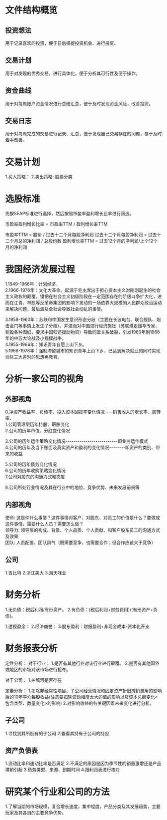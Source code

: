 # 文件结构概览
## 投资想法
  用于记录喜欢的投资，便于日后捕捉投资机会、进行投资。

## 交易计划
  用于对发现的优秀交易，进行具体化，便于分析其可行性及便于操作。
  
## 资金曲线
  用于对每周账户资金情况进行总结汇总，便于及时发现资金风险，改善投资。

## 交易日志
  用于对每周完成的交易进行记录、汇总，便于发现自己交易存在的问题，易于及时着手改善。

# 交易计划
1.买入策略：
2.卖出策略:
  股票分类  

# 选股标准
先按SEAP标准进行选择，然后按照市盈率盈利增长比率进行筛选。

市盈率盈利增长比率 = 市盈率TTM / 盈利增长率TTM

市盈率TTM = 股价 / 过去十二个月每股净利润
过去十二个月每股净利润 = 过去十二个月总的净利润 / 总股份数
盈利增长率TTM = 过去12个月的净利润/上个12个月的净利润

# 我国经济发展过程   
1.1949-1966年：计划经济.        
2.1966-1976年：文化大革命。起源于毛主席出于担心资本主义对刚刚诞生的社会主义政权的颠覆，错把在社会主义初级阶段在一定范围存在的阶级斗争扩大化，进而在江青、林彪等反革命集团的影响下发动的一场依靠大规模的人民群众政治运动来解决问题，最后波及全社会导致社会动乱的事情。   

3.1958-1960年：苏联和中国发生意识形态分歧（主要在长波电台、联合舰队、炮击金门等事情上发生了分歧），并进而对中国进行经济施压（苏联撤走援华专家、销毁各种图纸，要求中国归还援助物资）导致同盟关系破裂，引发1960年到1966年的中苏大论战及小规模战争。      
4.1955-1966年：知识青年自愿上山下乡。    
5.1966-1978年：强制滞留城市的知识青年上山下乡，已达到解决就业的同时实现消除三大差别的思想再教育。   

# 分析一家公司的视角         
 
## 外部视角
0.净资产收益率、负债率、投入资本回报率变化情况----销售收入的增长率、周转率、          
1.公司管理层历年持股、薪酬变化            
2.公司的历年市值、分红变化情况   

3.公司的历年运作策略变化情况--------------------------即业务运作模式                
4.公司的历年及当下账面及真实资产和盈利的变化情况--------即资产的类别、带来的收益    

5.公司的历年债务变化情况                  
6.公司的历年收购策略变化情况              
7.公司对股东的沟通方式和态度                 

8.公司所处行业情况及其在行业中的地位、竞争优势、未来发展前景等

## 内部视角
使命: 这是件什么事情？这件事情对客户、对股东、对员工的价值是什么？要做成这件事情，需要什么人员？需要怎么做？           
领导力: 领导层的构成、背景、个人品质、个人贡献、和客户股东员工的沟通方式及效果         
团队: 人员配置、团队风气（既需要竞争，也需要合作；但合作应该大于竞争）   

## 公司
1.吉比特
2.浙江美大
3.海天味业

# 财务分析
1.无负债：税后利润/有形资产。
2.有负债：(税后利润+财务费用)/(有形资产+负债)。

1.透视盈余：
2.经济商誉：
3.股东盈利：财报盈利+非现金成本-资本化开支

# 财务报表分析
定性分析：
  对于行业：
  1.是否有其他行业对该行业进行颠覆。
  2.是否有其他国外或地区的市场对该市场进行抢夺。

  对于公司：
  1.护城河是否存在

定量分析：
  1.扣除非经常性项目、子公司经营情况和固定资产折旧摊销费用的影响后的10年平均每股收益(注意要扣除波动幅度太大的值的影响以及资本总额变化<包含类型、数量变化>的影响)
  2.对影响收益的各关键因素未来变化进行分析。

## 子公司 
1.寻找到其所拥有的子公司
2.查看其持有子公司的持股

## 资产负债表
1.流动比率和速动比率是否满足
2.不满足的原因是因为季节性的销量激增还是产品滞销引起
3.债务类型、来源、到期时间
4.跟利润表进行核对

# 研究某个行业和公司的方法
1.了解当期的市场规模，复合增长速度，集中程度，产品分类及其发展趋势，主要玩家及其各自的主要竞争优势。















